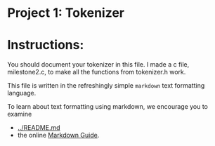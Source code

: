 Project 1: Tokenizer
====================
# Instructions:

You should document your tokenizer in this file.
I made a c file, milestone2.c, to make all the functions from
tokenizer.h work.

This file is written in the refreshingly simple `markdown` text
formatting language.

To learn about text formatting using markdown, we encourage you to examine 
 - [../README.md](../README.md)
 - the online [Markdown Guide](https://www.markdownguide.org/).
